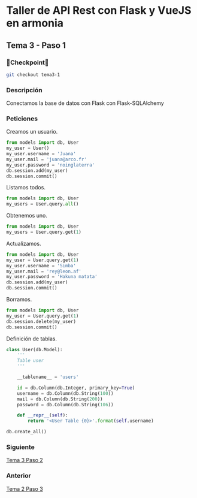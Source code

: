 # Taller de API Rest con Flask y VueJS en armonia

## Tema 3 - Paso 1

### 🎈Checkpoint🎈

```bash
git checkout tema3-1
```

### Descripción

Conectamos la base de datos con Flask con Flask-SQLAlchemy

### Peticiones

Creamos un usuario.

```python 
from models import db, User
my_user = User()
my_user.username = 'Juana'
my_user.mail = 'juana@arco.fr'
my_user.password = 'noinglaterra'
db.session.add(my_user)
db.session.commit()
```

Listamos todos.

```python 
from models import db, User
my_users = User.query.all()
```

Obtenemos uno.

```python 
from models import db, User
my_users = User.query.get(1)
```


Actualizamos.

```python 
from models import db, User
my_user = User.query.get(1)
my_user.username = 'Simba'
my_user.mail = 'rey@leon.af'
my_user.password = 'Hakuna matata'
db.session.add(my_user)
db.session.commit()
```

Borramos.

```python 
from models import db, User
my_user = User.query.get(1)
db.session.delete(my_user)
db.session.commit()
```

Definición de tablas.

```python 
class User(db.Model):
    '''
    Table user
    '''

    __tablename__ = 'users'

    id = db.Column(db.Integer, primary_key=True)
    username = db.Column(db.String(100))
    mail = db.Column(db.String(200))
    password = db.Column(db.String(106))

    def __repr__(self):
        return '<User Table {0}>'.format(self.username)
```

```python 
db.create_all()
```

### Siguiente

[Tema 3 Paso 2](https://github.com/tanrax/workshop-flask-with-vuejs/tree/tema3-2)

### Anterior

[Tema 2 Paso 3](https://github.com/tanrax/workshop-flask-with-vuejs/tree/tema2-3)
